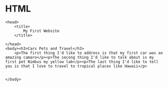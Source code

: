 HTML
====
<!DOCTYPE html>
<html>

	<head>
		<title>
			My First Website
		</title>
		
	</head>
	<body><h3>Cars Pets and Travel</h3>
		<p>The first thing I'd like to address is that my first car was an amazing camaro</p><p>The secong thing I'd like to talk about is my first pet Nimbus my yellow lab</p><p>The last thing I'd like to tell you is that I love to travel to tropical places like Hawaii</p>
		
		
	</body>
</html>
